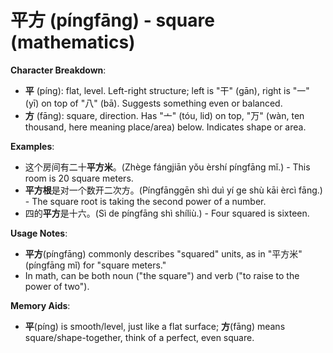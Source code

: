 # **平方 (píngfāng) - square (mathematics)**

**Character Breakdown**:  
- **平** (píng): flat, level. Left-right structure; left is "干" (gān), right is "一" (yī) on top of "八" (bā). Suggests something even or balanced.  
- **方** (fāng): square, direction. Has "亠" (tóu, lid) on top, "万" (wàn, ten thousand, here meaning place/area) below. Indicates shape or area.

**Examples**:  
- 这个房间有二十**平方米**。(Zhège fángjiān yǒu èrshí píngfāng mǐ.) - This room is 20 square meters.  
- **平方根**是对一个数开二次方。(Píngfānggēn shì duì yí ge shù kāi èrcì fāng.) - The square root is taking the second power of a number.  
- 四的**平方**是十六。(Sì de píngfāng shì shíliù.) - Four squared is sixteen.

**Usage Notes**:  
- **平方**(píngfāng) commonly describes "squared" units, as in "平方米" (píngfāng mǐ) for "square meters."  
- In math, can be both noun ("the square") and verb ("to raise to the power of two").

**Memory Aids**:  
- **平**(píng) is smooth/level, just like a flat surface; **方**(fāng) means square/shape-together, think of a perfect, even square.